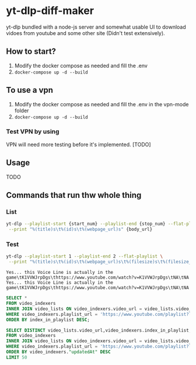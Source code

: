# yt-dlp-diff-maker

yt-dlp bundled with a node-js server and somewhat usable UI to download vidoes from youtube and some other site (Didn't test extensively).

## How to start?

1. Modify the docker compose as needed and fill the .env
2. `docker-compose up -d --build`

## To use a vpn

1. Modify the docker compose as needed and fill the .env in the vpn-mode folder
2. `docker-compose up -d --build`

### Test VPN by using

VPN will need more testing before it's implemented. [TODO]

## Usage

TODO

## Commands that run thw whole thing

### List

```bash
yt-dlp --playlist-start {start_num} --playlist-end {stop_num} --flat-playlist \
 --print "%(title)s\t%(id)s\t%(webpage_url)s" {body_url}
```

### Test

```bash
yt-dlp --playlist-start 1 --playlist-end 2 --flat-playlist \
 --print "%(title)s\t%(id)s\t%(webpage_url)s\t%(filesize)s\t%(filesize_approx)s" https://www.youtube.com/playlist?list=PL4Oo6H2hGqj0YkYoOLFmrbhsVWfAjCLZw
```

```log
Yes... this Voice Line is actually in the game\tK1VVWJrpDgs\thttps://www.youtube.com/watch?v=K1VVWJrpDgs\tNA\tNA
Yes... this Voice Line is actually in the game\tK1VVWJrpDgs\thttps://www.youtube.com/watch?v=K1VVWJrpDgs\tNA\tNA
```


```sql
SELECT *
FROM video_indexers
INNER JOIN video_lists ON video_indexers.video_url = video_lists.video_url
WHERE video_indexers.playlist_url = 'https://www.youtube.com/playlist?list=PL4Oo6H2hGqj3qXOV_XHT_FVR-e0gvkhtJ'
ORDER BY index_in_playlist DESC;
```


```sql
SELECT DISTINCT video_lists.video_url,video_indexers.index_in_playlist,video_lists.title,video_indexers."createdAt",video_indexers."updatedAt"
FROM video_indexers
INNER JOIN video_lists ON video_indexers.video_url = video_lists.video_url
WHERE video_indexers.playlist_url = 'https://www.youtube.com/playlist?list=PLyIwTNqpN_9ZKZoQ8XzADGtbuVtbsTCjH'
ORDER BY video_indexers."updatedAt" DESC
LIMIT 50
```